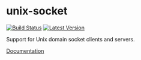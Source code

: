 # unix-socket

[![Build Status](https://travis-ci.org/rust-lang-nursery/unix-socket.svg?branch=master)](https://travis-ci.org/rust-lang-nursery/unix-socket) [![Latest Version](https://img.shields.io/crates/v/unix_socket.svg)](https://crates.io/crates/unix_socket)

Support for Unix domain socket clients and servers.

[Documentation](https://doc.rust-lang.org/unix-socket/doc/v0.5.0/unix_socket)
